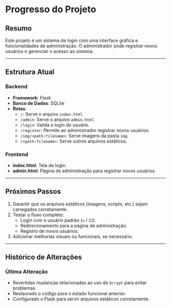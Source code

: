 # Progresso do Projeto

## Resumo
Este projeto é um sistema de login com uma interface gráfica e funcionalidades de administração. O administrador pode registrar novos usuários e gerenciar o acesso ao sistema.

---

## Estrutura Atual
### Backend
- **Framework**: Flask
- **Banco de Dados**: SQLite
- **Rotas**:
  - `/`: Serve o arquivo `index.html`.
  - `/admin`: Serve o arquivo `admin.html`.
  - `/login`: Valida o login do usuário.
  - `/register`: Permite ao administrador registrar novos usuários.
  - `/img/<path:filename>`: Serve imagens da pasta `img`.
  - `/<path:filename>`: Serve outros arquivos estáticos.

### Frontend
- **index.html**: Tela de login.
- **admin.html**: Página de administração para registrar novos usuários.

---

## Próximos Passos
1. Garantir que os arquivos estáticos (imagens, scripts, etc.) sejam carregados corretamente.
2. Testar o fluxo completo:
   - Login com o usuário padrão (`x` / `22`).
   - Redirecionamento para a página de administração.
   - Registro de novos usuários.
3. Adicionar melhorias visuais ou funcionais, se necessário.

---

## Histórico de Alterações
### Última Alteração
- Revertidas mudanças relacionadas ao uso de `bcrypt` para evitar problemas.
- Restaurado o código para o estado funcional anterior.
- Configurado o Flask para servir arquivos estáticos corretamente.